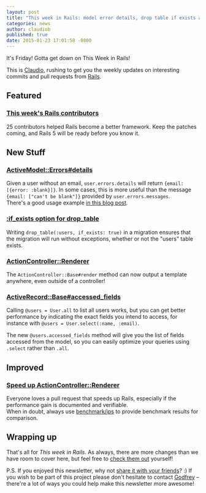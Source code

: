 ```yaml
---
layout: post
title: "This week in Rails: model error details, drop table if exists and more!"
categories: news
author: claudiob
published: true
date: 2015-01-23 17:01:58 -0800
---
```


It's Friday! Gotta get down on This Week in Rails!

This is [Claudio](http://claudiob.github.io), rushing to get you the weekly updates on interesting commits and pull requests from [Rails](https://github.com/rails/rails).

## Featured

### [This week's Rails contributors](http://contributors.rubyonrails.org/contributors/in-time-window/this-week)

25 contributors helped Rails become a better framework. Keep the patches coming, and Rails 5 will be ready before you know it.

## New Stuff

### [ActiveModel::Errors#details](https://github.com/rails/rails/pull/18322)

Given a user without an email, `user.errors.details` will return `{email: [{error: :blank}]}`. In some cases, this is more useful than the message `{email: ["can't be blank"]}` provided by `user.errors.messages`.  
There's a good usage example [in this blog post](https://cowbell-labs.com/2015-01-22-active-model-errors-details.html).

### [:if\_exists option for drop\_table](https://github.com/rails/rails/pull/16366)

Writing `drop_table(:users, if_exists: true)` in a migration ensures that the migration will run without exceptions, whether or not the "users" table exists.

### [ActionController::Renderer](https://github.com/rails/rails/pull/18546)

The `ActionController::Base#render` method can now output a template anywhere, even outside of a controller!

### [ActiveRecord::Base#accessed\_fields](https://github.com/rails/rails/commit/be9b680)

Calling `@users = User.all` to list all users works, but you can get better performance by indicating the exact fields you intend to access, for instance with `@users = User.select(:name, :email)`.

The new `@users.accessed_fields` method will give you the list of fields accessed from the model, so you can easily optimize your queries using `.select` rather than `.all`.

## Improved

### [Speed up ActionController::Renderer](https://github.com/rails/rails/pull/18643)

Everyone loves a pull request that speeds up Rails,
especially if the performance gain is documented and verifiable.  
When in doubt, always use [benchmark/ips](https://github.com/evanphx/benchmark-ips) to provide benchmark results for comparison.

## Wrapping up

That's all for _This week in Rails_. As always, there are more changes than we have room to cover here, but feel free to [check them out](https://github.com/rails/rails) yourself!

P.S. If you enjoyed this newsletter, why not [share it with your friends](https://rails-weekly.ongoodbits.com)? :) If you wish to be part of this project please don't hesitate to contact [Godfrey](mailto:godfrey@brewhouse.io) – there're a lot of ways you could help make this newsletter more awesome!

